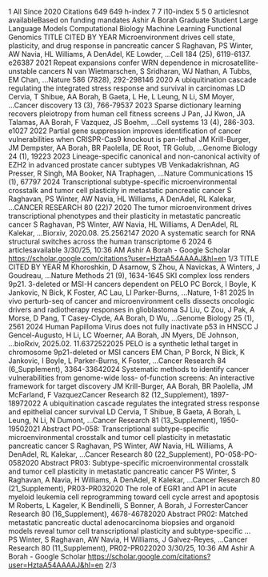 
1
All Since 2020
Citations 649 649
h-index 7 7
i10-index 5 5
0 articlesnot availableBased on funding mandates
Ashir A Borah
Graduate Student
Large Language Models
Computational Biology
Machine Learning
Functional Genomics
TITLE CITED BY YEAR
Microenvironment drives cell state, plasticity, and drug response in pancreatic
cancer
S Raghavan, PS Winter, AW Navia, HL Williams, A DenAdel, KE Lowder, ...Cell 184 (25), 6119-6137. e26387 2021
Repeat expansions confer WRN dependence in microsatellite-unstable
cancers
N van Wietmarschen, S Sridharan, WJ Nathan, A Tubbs, EM Chan, ...Nature 586 (7828), 292-298146 2020
A ubiquitination cascade regulating the integrated stress response and survival
in carcinomas
LD Cervia, T Shibue, AA Borah, B Gaeta, L He, L Leung, N Li, SM Moyer, ...Cancer discovery 13 (3), 766-79537 2023
Sparse dictionary learning recovers pleiotropy from human cell fitness screens
J Pan, JJ Kwon, JA Talamas, AA Borah, F Vazquez, JS Boehm, ...Cell systems 13 (4), 286-303. e1027 2022
Partial gene suppression improves identification of cancer vulnerabilities when
CRISPR-Cas9 knockout is pan-lethal
JM Krill-Burger, JM Dempster, AA Borah, BR Paolella, DE Root, TR Golub, ...Genome Biology 24 (1), 19223 2023
Lineage-specific canonical and non-canonical activity of EZH2 in advanced
prostate cancer subtypes
VB Venkadakrishnan, AG Presser, R Singh, MA Booker, NA Traphagen, ...Nature Communications 15 (1), 67797 2024
Transcriptional subtype-specific microenvironmental crosstalk and tumor cell
plasticity in metastatic pancreatic cancer
S Raghavan, PS Winter, AW Navia, HL Williams, A DenAdel, RL Kalekar, ...CANCER RESEARCH 80 (22)7 2020
The tumor microenvironment drives transcriptional phenotypes and their
plasticity in metastatic pancreatic cancer
S Raghavan, PS Winter, AW Navia, HL Williams, A DenAdel, RL Kalekar, ...Biorxiv, 2020.08. 25.2562147 2020
A systematic search for RNA structural switches across the human
transcriptome
6 2024
6 articlesavailable
3/30/25, 10:36 AM  Ashir A Borah  -  Google Scholar 
https://scholar.google.com/citations?user=HztaA54AAAAJ&hl=en 1/3
TITLE CITED BY YEAR
M Khoroshkin, D Asarnow, S Zhou, A Navickas, A Winters, J Goudreau, ...Nature Methods 21 (9), 1634-1645
SKI complex loss renders 9p21. 3-deleted or MSI-H cancers dependent on
PELO
PC Borck, I Boyle, K Jankovic, N Bick, K Foster, AC Lau, LI Parker-Burns, ...Nature, 1-81 2025
In vivo perturb-seq of cancer and microenvironment cells dissects oncologic
drivers and radiotherapy responses in glioblastoma
SJ Liu, C Zou, J Pak, A Morse, D Pang, T Casey-Clyde, AA Borah, D Wu, ...Genome Biology 25 (1), 2561 2024
Human Papilloma Virus does not fully inactivate p53 in HNSCC
J Gencel-Augusto, H Li, LC Woerner, AA Borah, JN Myers, DE Johnson, ...bioRxiv, 2025.02. 11.6372522025
PELO is a synthetic lethal target in chromosome 9p21-deleted or MSI cancers
EM Chan, P Borck, N Bick, K Jankovic, I Boyle, L Parker-Burns, K Foster, ...Cancer Research 84 (6_Supplement), 3364-33642024
Systematic methods to identify cancer vulnerabilities from genome-wide loss-
of-function screens: An interactive framework for target discovery
JM Krill-Burger, AA Borah, BR Paolella, JM McFarland, F VazquezCancer Research 82 (12_Supplement), 1897-18972022
A ubiquitination cascade regulates the integrated stress response and
epithelial cancer survival
LD Cervia, T Shibue, B Gaeta, A Borah, L Leung, N Li, N Dumont, ...Cancer Research 81 (13_Supplement), 1950-19502021
Abstract PO-058: Transcriptional subtype-specific microenvironmental
crosstalk and tumor cell plasticity in metastatic pancreatic cancer
S Raghavan, PS Winter, AW Navia, HL Williams, A DenAdel, RL Kalekar, ...Cancer Research 80 (22_Supplement), PO-058-PO-0582020
Abstract PR03: Subtype-specific microenvironmental crosstalk and tumor cell
plasticity in metastatic pancreatic cancer
PS Winter, S Raghavan, A Navia, H Williams, A DenAdel, R Kalekar, ...Cancer Research 80 (21_Supplement), PR03-PR032020
The role of EGR1 and AP1 in acute myeloid leukemia cell reprogramming
toward cell cycle arrest and apoptosis
M Roberts, L Kageler, K Bendinelli, S Bonner, A Borah, J ForresterCancer Research 80 (16_Supplement), 4678-46782020
Abstract PR02: Matched metastatic pancreatic ductal adenocarcinoma
biopsies and organoid models reveal tumor cell transcriptional plasticity and
subtype-specific ...
PS Winter, S Raghavan, AW Navia, H Williams, J Galvez-Reyes, ...Cancer Research 80 (11_Supplement), PR02-PR022020
3/30/25, 10:36 AM  Ashir A Borah  -  Google Scholar 
https://scholar.google.com/citations?user=HztaA54AAAAJ&hl=en 2/3
